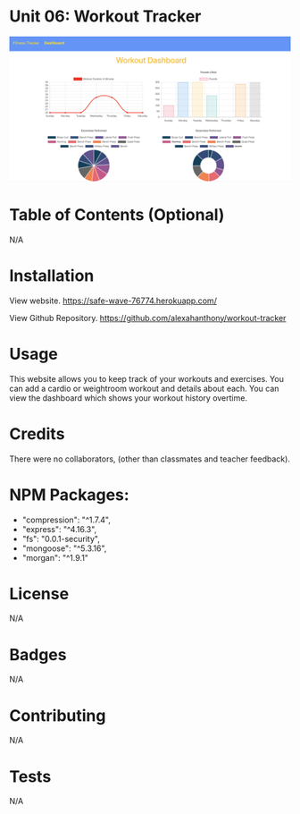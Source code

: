 # Unit 06: Workout Tracker

![Screenshot](screenshot.png)

# Table of Contents (Optional)
N/A

# Installation
View website. https://safe-wave-76774.herokuapp.com/

View Github Repository. https://github.com/alexahanthony/workout-tracker

# Usage
This website allows you to keep track of your workouts and exercises. You can add a cardio or weightroom workout and details about each. You can view the dashboard which shows your workout history overtime. 

# Credits
There were no collaborators, (other than classmates and teacher feedback).

# NPM Packages: 
* "compression": "^1.7.4",
* "express": "^4.16.3",
* "fs": "0.0.1-security",
* "mongoose": "^5.3.16",
* "morgan": "^1.9.1"

# License
N/A

# Badges
N/A

# Contributing
N/A

# Tests
N/A

